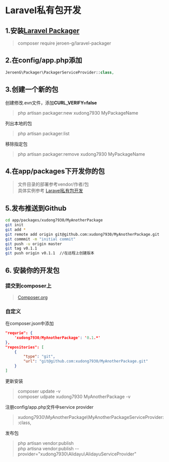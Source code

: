 Laravel私有包开发
================

## 1.安装[Laravel Packager](https://github.com/Jeroen-G/laravel-packager)
> composer require jeroen-g/laravel-packager

## 2.在config/app.php添加
```php
JeroenG\Packager\PackagerServiceProvider::class,
```

## 3.创建一个新的包
创建修改.evn文件，添加**CURL_VERIFY=false**
> php artisan packager:new xudong7930 MyPackageName  

列出本地的包
> php artisan packager:list  

移除指定包
> php artisan packager:remove xudong7930 MyPackageName

## 4.在app/packages下开发你的包
> 文件目录的部署参考vendor/作者/包  
> 具体实例参考 [Laravel私有包开发](https://github.com/xudong7930/productsadmin)


## 5.发布推送到Github
``` bash
cd app/packages/xudong7930/MyAnotherPackage
git init
git add *
git remote add origin git@github.com:xudong7930/MyAnotherPackage.git
git commmit -m "initial commit"
git push -u origin master
git tag v0.1.1
git push origin v0.1.1  //在远程上创建版本
```

## 6. 安装你的开发包

### 提交到composer上
> [Composer.org](https://getcomposer.org)

### 自定义
在composer.json中添加
```json
"requrie": {
    'xudong7930/MyAnotherPackage': '0.1.*'
},
"repositories": [
    {
        "type": "git",
        "url": "git@github.com:xudong7930/MyAnotherPackage.git"
    }
]
```

更新安装
> composer update -v  
> composer udpate xudong7930 MyAnotherPackage -v  

注册config/app.php文件中service provider
> xudong7930\MyAnotherPackage\MyAnotherPackageServiceProvider::class,

发布包
> php artisan vendor:publish  
> php artisna vendor:publish --provider="xudong7930\Alidayu\AlidayuServiceProvider"  
